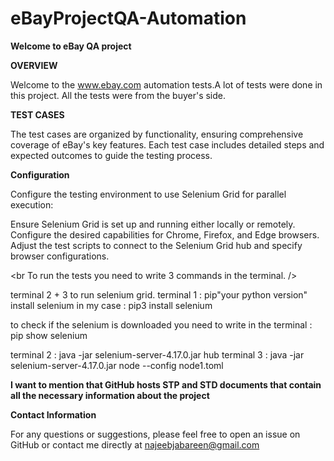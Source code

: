 # eBayProjectQA-Automation

**Welcome to eBay QA project**

**OVERVIEW**

Welcome to the www.ebay.com automation tests.A lot of tests were done in this project. All the tests were from the buyer's side.

**TEST CASES**

The test cases are organized by functionality, ensuring comprehensive coverage of eBay's key features. 
Each test case includes detailed steps and expected outcomes to guide the testing process.

**Configuration**

Configure the testing environment to use Selenium Grid for parallel execution:

Ensure Selenium Grid is set up and running either locally or remotely.
Configure the desired capabilities for Chrome, Firefox, and Edge browsers.
Adjust the test scripts to connect to the Selenium Grid hub and specify browser configurations.

 <br To run the tests you need to write 3 commands in the terminal. /> 

terminal 2 + 3 to run selenium grid.
terminal 1 : 
pip"your python version" install selenium
in my case : pip3 install selenium

to check if the selenium is downloaded you need to write in the terminal : pip show selenium

terminal 2 : java -jar selenium-server-4.17.0.jar hub 
terminal 3 : java -jar selenium-server-4.17.0.jar node --config node1.toml

**I want to mention that GitHub hosts STP and STD documents that contain all the necessary information about the project**


**Contact Information**

For any questions or suggestions, please feel free to open an issue on GitHub or contact me directly at najeebjabareen@gmail.com
